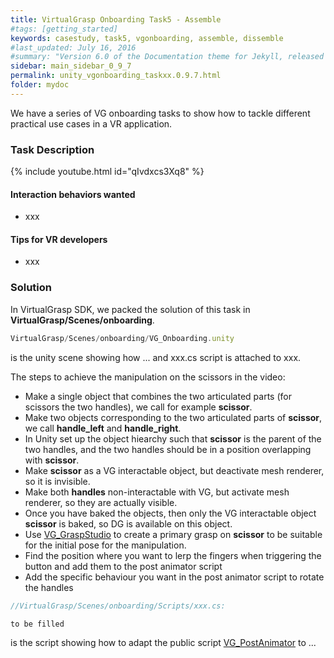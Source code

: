 ```yaml
---
title: VirtualGrasp Onboarding Task5 - Assemble 
#tags: [getting_started]
keywords: casestudy, task5, vgonboarding, assemble, dissemble
#last_updated: July 16, 2016
#summary: "Version 6.0 of the Documentation theme for Jekyll, released July 4, 2016, implements relative links so you can view the files offline or on any server without configuring urls and baseurls. Additionally, you can store pages in subdirectories. Templates for alerts and images are available."
sidebar: main_sidebar_0_9_7
permalink: unity_vgonboarding_taskxx.0.9.7.html
folder: mydoc
---
```


We have a series of VG onboarding tasks to show how to tackle different practical use cases in a VR application.

### Task Description

{% include youtube.html id="qIvdxcs3Xq8" %}

#### Interaction behaviors wanted

* xxx

#### Tips for VR developers

* xxx

### Solution

In VirtualGrasp SDK, we packed the solution of this task in **VirtualGrasp/Scenes/onboarding**.

```js
VirtualGrasp/Scenes/onboarding/VG_Onboarding.unity
````

is the unity scene showing how ...
and xxx.cs script is attached to xxx.

The steps to achieve the manipulation on the scissors in the video:

* Make a single object that combines the two articulated parts (for scissors the two handles), we call for example **scissor**.
* Make two objects corresponding to the two articulated parts of **scissor**, we call **handle_left** and **handle_right**.
* In Unity set up the object hiearchy such that **scissor** is the parent of the two handles, and the two handles should be in a position overlapping with **scissor**.
* Make **scissor** as a VG interactable object, but deactivate mesh renderer, so it is invisible. 
* Make both **handles** non-interactable with VG, but activate mesh renderer, so they are actually visible.
* Once you have baked the objects, then only the VG interactable object **scissor** is baked, so DG is available on this object.
* Use [VG_GraspStudio](unity_component_vggraspstudio.0.9.7.html#grasp-studio) to create a primary grasp on **scissor** to be suitable for the initial pose for the manipulation.
* Find the position where you want to lerp the fingers when triggering the button and add them to the post animator script
* Add the specific behaviour you want in the post animator script to rotate the handles

```js
//VirtualGrasp/Scenes/onboarding/Scripts/xxx.cs:

to be filled
````
is the script showing how to adapt the public script [VG_PostAnimator](unity_component_vgpostanimator.0.9.7.html) to ...

